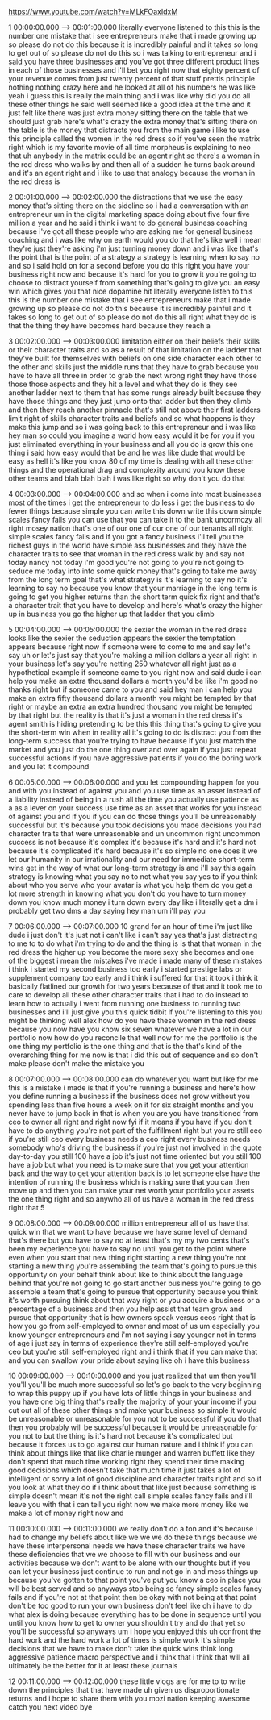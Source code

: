 https://www.youtube.com/watch?v=MLkFOaxIdxM

1 00:00:00.000 --\> 00:01:00.000 literally everyone listened to this
this is the number one mistake that i see entrepreneurs make that i made
growing up so please do not do this because it is incredibly painful and
it takes so long to get out of so please do not do this so i was talking
to entrepreneur and i said you have three businesses and you've got
three different product lines in each of those businesses and i'll bet
you right now that eighty percent of your revenue comes from just twenty
percent of that stuff prettis principle nothing nothing crazy here and
he looked at all of his numbers he was like yeah i guess this is really
the main thing and i was like why did you do all these other things he
said well seemed like a good idea at the time and it just felt like
there was just extra money sitting there on the table that we should
just grab here's what's crazy the extra money that's sitting there on
the table is the money that distracts you from the main game i like to
use this principle called the women in the red dress so if you've seen
the matrix right which is my favorite movie of all time morpheus is
explaining to neo that uh anybody in the matrix could be an agent right
so there's a woman in the red dress who walks by and then all of a
sudden he turns back around and it's an agent right and i like to use
that analogy because the woman in the red dress is

2 00:01:00.000 --\> 00:02:00.000 the distractions that we use the easy
money that's sitting there on the sideline so i had a conversation with
an entrepreneur um in the digital marketing space doing about five four
five million a year and he said i think i want to do general business
coaching because i've got all these people who are asking me for general
business coaching and i was like why on earth would you do that he's
like well i mean they're just they're asking i'm just turning money down
and i was like that's the point that is the point of a strategy a
strategy is learning when to say no and so i said hold on for a second
before you do this right you have your business right now and because
it's hard for you to grow it you're going to choose to distract yourself
from something that's going to give you an easy win which gives you that
nice dopamine hit literally everyone listen to this this is the number
one mistake that i see entrepreneurs make that i made growing up so
please do not do this because it is incredibly painful and it takes so
long to get out of so please do not do this all right what they do is
that the thing they have becomes hard because they reach a

3 00:02:00.000 --\> 00:03:00.000 limitation either on their beliefs
their skills or their character traits and so as a result of that
limitation on the ladder that they've built for themselves with beliefs
on one side character each other to the other and skills just the middle
runs that they have to grab because you have to have all three in order
to grab the next wrong right they have those those those aspects and
they hit a level and what they do is they see another ladder next to
them that has some rungs already built because they have those things
and they just jump onto that ladder but then they climb and then they
reach another pinnacle that's still not above their first ladders limit
right of skills character traits and beliefs and so what happens is they
make this jump and so i was going back to this entrepreneur and i was
like hey man so could you imagine a world how easy would it be for you
if you just eliminated everything in your business and all you do is
grow this one thing i said how easy would that be and he was like dude
that would be easy as hell it's like you know 80 of my time is dealing
with all these other things and the operational drag and complexity
around you know these other teams and blah blah blah i was like right so
why don't you do that

4 00:03:00.000 --\> 00:04:00.000 and so when i come into most businesses
most of the times i get the entrepreneur to do less i get the business
to do fewer things because simple you can write this down write this
down simple scales fancy fails you can use that you can take it to the
bank uncormozy all right mosey nation that's one of our one of our one
of our tenants all right simple scales fancy fails and if you got a
fancy business i'll tell you the richest guys in the world have simple
ass businesses and they have the character traits to see that woman in
the red dress walk by and say not today nancy not today i'm good you're
not going to you're not going to seduce me today into into some quick
money that's going to take me away from the long term goal that's what
strategy is it's learning to say no it's learning to say no because you
know that your marriage in the long term is going to get you higher
returns than the short term quick fix right and that's a character trait
that you have to develop and here's what's crazy the higher up in
business you go the higher up that ladder that you climb

5 00:04:00.000 --\> 00:05:00.000 the sexier the woman in the red dress
looks like the sexier the seduction appears the sexier the temptation
appears because right now if someone were to come to me and say let's
say uh or let's just say that you're making a million dollars a year all
right in your business let's say you're netting 250 whatever all right
just as a hypothetical example if someone came to you right now and said
dude i can help you make an extra thousand dollars a month you'd be like
i'm good no thanks right but if someone came to you and said hey man i
can help you make an extra fifty thousand dollars a month you might be
tempted by that right or maybe an extra an extra hundred thousand you
might be tempted by that right but the reality is that it's just a woman
in the red dress it's agent smith is hiding pretending to be this this
thing that's going to give you the short-term win when in reality all
it's going to do is distract you from the long-term success that you're
trying to have because if you just match the market and you just do the
one thing over and over again if you just repeat successful actions if
you have aggressive patients if you do the boring work and you let it
compound

6 00:05:00.000 --\> 00:06:00.000 and you let compounding happen for you
and with you instead of against you and you use time as an asset instead
of a liability instead of being in a rush all the time you actually use
patience as a as a lever on your success use time as an asset that works
for you instead of against you and if you if you can do those things
you'll be unreasonably successful but it's because you took decisions
you made decisions you had character traits that were unreasonable and
un uncommon right uncommon success is not because it's complex it's
because it's hard and it's hard not because it's complicated it's hard
because it's so simple no one does it we let our humanity in our
irrationality and our need for immediate short-term wins get in the way
of what our long-term strategy is and i'll say this again strategy is
knowing what you say no to not what you say yes to if you think about
who you serve who your avatar is what you help them do you get a lot
more strength in knowing what you don't do you have to turn money down
you know much money i turn down every day like i literally get a dm i
probably get two dms a day saying hey man um i'll pay you

7 00:06:00.000 --\> 00:07:00.000 10 grand for an hour of time i'm just
like dude i just don't it's just not i can't like i can't say yes that's
just distracting to me to to do what i'm trying to do and the thing is
is that that woman in the red dress the higher up you become the more
sexy she becomes and one of the biggest i mean the mistakes i've made i
made many of these mistakes i think i started my second business too
early i started prestige labs or supplement company too early and i
think i suffered for that it took i think it basically flatlined our
growth for two years because of that and it took me to care to develop
all these other character traits that i had to do instead to learn how
to actually i went from running one business to running two businesses
and i'll just give you this quick tidbit if you're listening to this you
might be thinking well alex how do you have these women in the red dress
because you now have you know six seven whatever we have a lot in our
portfolio now how do you reconcile that well now for me the portfolio is
the one thing my portfolio is the one thing and that is the that's kind
of the overarching thing for me now is that i did this out of sequence
and so don't make please don't make the mistake you

8 00:07:00.000 --\> 00:08:00.000 can do whatever you want but like for
me this is a mistake i made is that if you're running a business and
here's how you define running a business if the business does not grow
without you spending less than five hours a week on it for six straight
months and you never have to jump back in that is when you are you have
transitioned from ceo to owner all right and right now fyi if it means
if you have if you don't have to do anything you're not part of the
fulfillment right but you're still ceo if you're still ceo every
business needs a ceo right every business needs somebody who's driving
the business if you're just not involved in the quote day-to-day you
still 100 have a job it's just not time oriented but you still 100 have
a job but what you need is to make sure that you get your attention back
and the way to get your attention back is to let someone else have the
intention of running the business which is making sure that you can then
move up and then you can make your net worth your portfolio your assets
the one thing right and so anywho all of us have a woman in the red
dress right that 5

9 00:08:00.000 --\> 00:09:00.000 million entrepreneur all of us have
that quick win that we want to have because we have some level of demand
that's there but you have to say no at least that's my my two cents
that's been my experience you have to say no until you get to the point
where even when you start that new thing right starting a new thing
you're not starting a new thing you're assembling the team that's going
to pursue this opportunity on your behalf think about like to think
about the language behind that you're not going to go start another
business you're going to go assemble a team that's going to pursue that
opportunity because you think it's worth pursuing think about that way
right or you acquire a business or a percentage of a business and then
you help assist that team grow and pursue that opportunity that is how
owners speak versus ceos right that is how you go from self-employed to
owner and most of us um especially you know younger entrepreneurs and
i'm not saying i say younger not in terms of age i just say in terms of
experience they're still self-employed you're ceo but you're still
self-employed right and i think that if you can make that and you can
swallow your pride about saying like oh i have this business

10 00:09:00.000 --\> 00:10:00.000 and you just realized that um then
you'll you'll you'll be much more successful so let's go back to the
very beginning to wrap this puppy up if you have lots of little things
in your business and you have one big thing that's really the majority
of your your income if you cut out all of these other things and make
your business so simple it would be unreasonable or unreasonable for you
not to be successful if you do that then you probably will be successful
because it would be unreasonable for you not to but the thing is it's
hard not because it's complicated but because it forces us to go against
our human nature and i think if you can think about things like that
like charlie munger and warren buffett like they don't spend that much
time working right they spend their time making good decisions which
doesn't take that much time it just takes a lot of intelligent or sorry
a lot of good discipline and character traits right and so if you look
at what they do if i think about that like just because something is
simple doesn't mean it's not the right call simple scales fancy fails
and i'll leave you with that i can tell you right now we make more money
like we make a lot of money right now and

11 00:10:00.000 --\> 00:11:00.000 we really don't do a ton and it's
because i had to change my beliefs about like we we we do these things
because we have these interpersonal needs we have these character traits
we have these deficiencies that we we choose to fill with our business
and our activities because we don't want to be alone with our thoughts
but if you can let your business just continue to run and not go in and
mess things up because you've gotten to that point you've put you know a
ceo in place you will be best served and so anyways stop being so fancy
simple scales fancy fails and if you're not at that point then be okay
with not being at that point don't be too good to run your own business
don't feel like oh i have to do what alex is doing because everything
has to be done in sequence until you until you know how to get to owner
you shouldn't try and do that yet so you'll be successful so anyways um
i hope you enjoyed this uh confront the hard work and the hard work a
lot of times is simple work it's simple decisions that we have to make
don't take the quick wins think long aggressive patience macro
perspective and i think that i think that will all ultimately be the
better for it at least these journals

12 00:11:00.000 --\> 00:12:00.000 these little vlogs are for me to to
write down the principles that that have made uh given us
disproportionate returns and i hope to share them with you mozi nation
keeping awesome catch you next video bye

